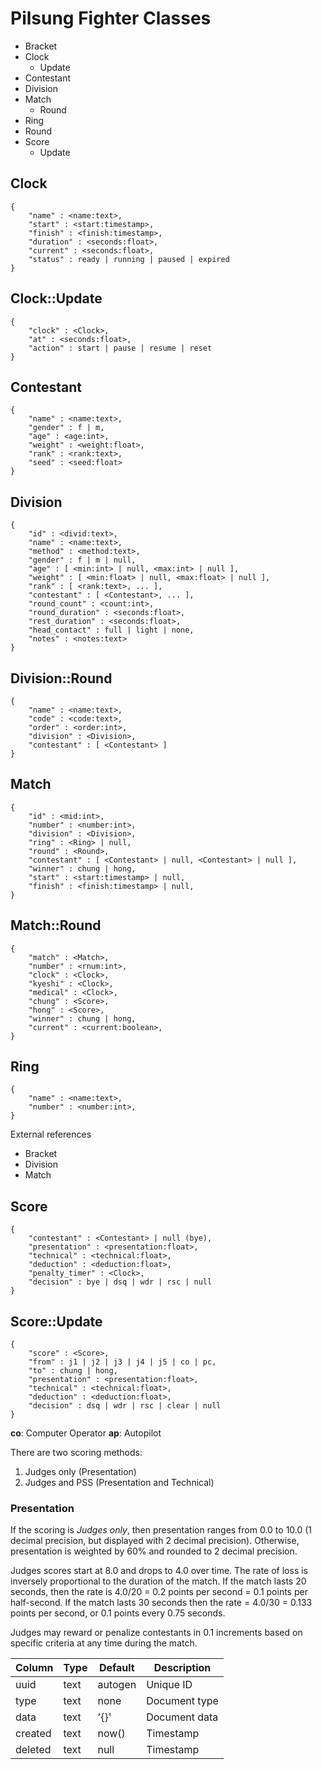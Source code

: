 # Pilsung Fighter Classes

- Bracket
- Clock
  - Update
- Contestant
- Division
- Match
  - Round
- Ring
- Round
- Score
  - Update

## Clock

    {
        "name" : <name:text>,
        "start" : <start:timestamp>,
        "finish" : <finish:timestamp>,
        "duration" : <seconds:float>,
        "current" : <seconds:float>,
        "status" : ready | running | paused | expired
    }

## Clock::Update

    {
        "clock" : <Clock>,
        "at" : <seconds:float>,
        "action" : start | pause | resume | reset
    }

## Contestant

    {
        "name" : <name:text>,
        "gender" : f | m,
        "age" : <age:int>,
        "weight" : <weight:float>,
        "rank" : <rank:text>,
        "seed" : <seed:float>
    }

## Division

    {
        "id" : <divid:text>,
        "name" : <name:text>,
        "method" : <method:text>,
        "gender" : f | m | null,
        "age" : [ <min:int> | null, <max:int> | null ],
        "weight" : [ <min:float> | null, <max:float> | null ],
        "rank" : [ <rank:text>, ... ],
        "contestant" : [ <Contestant>, ... ],
        "round_count" : <count:int>,
        "round_duration" : <seconds:float>,
        "rest_duration" : <seconds:float>,
        "head_contact" : full | light | none,
        "notes" : <notes:text>
    }

## Division::Round

    {
        "name" : <name:text>,
        "code" : <code:text>,
        "order" : <order:int>,
        "division" : <Division>,
        "contestant" : [ <Contestant> ]
    }

## Match

    {
        "id" : <mid:int>,
        "number" : <number:int>,
        "division" : <Division>,
        "ring" : <Ring> | null,
        "round" : <Round>,
        "contestant" : [ <Contestant> | null, <Contestant> | null ],
        "winner" : chung | hong,
        "start" : <start:timestamp> | null,
        "finish" : <finish:timestamp> | null,
    }

## Match::Round

    {
        "match" : <Match>,
        "number" : <rnum:int>,
        "clock" : <Clock>,
        "kyeshi" : <Clock>,
        "medical" : <Clock>,
        "chung" : <Score>,
        "hong" : <Score>,
        "winner" : chung | hong,
        "current" : <current:boolean>,
    }

## Ring

    {
        "name" : <name:text>,
        "number" : <number:int>,
    }

External references

- Bracket
- Division
- Match

## Score

    {
        "contestant" : <Contestant> | null (bye),
        "presentation" : <presentation:float>,
        "technical" : <technical:float>,
        "deduction" : <deduction:float>,
        "penalty_timer" : <Clock>,
        "decision" : bye | dsq | wdr | rsc | null
    }

## Score::Update

    {
        "score" : <Score>,
        "from" : j1 | j2 | j3 | j4 | j5 | co | pc,
        "to" : chung | hong,
        "presentation" : <presentation:float>,
        "technical" : <technical:float>,
        "deduction" : <deduction:float>,
        "decision" : dsq | wdr | rsc | clear | null
    }

**co**: Computer Operator
**ap**: Autopilot

There are two scoring methods:

1. Judges only (Presentation)
2. Judges and PSS (Presentation and Technical)

### Presentation

If the scoring is *Judges only*, then presentation ranges from 0.0 to 10.0 (1 decimal precision, but displayed with 2 decimal precision). Otherwise, presentation is weighted by 60% and rounded to 2 decimal precision.

Judges scores start at 8.0 and drops to 4.0 over time. The rate of loss is inversely proportional to the duration of the match. If the match lasts 20 seconds, then the rate is 4.0/20 = 0.2 points per second = 0.1 points per half-second. If the match lasts 30 seconds then the rate = 4.0/30 = 0.133 points per second, or 0.1 points every 0.75 seconds.

Judges may reward or penalize contestants in 0.1 increments based on specific criteria at any time during the match.




| Column  | Type | Default | Description   |
| ------- | ---- | ------- | ------------- |
| uuid    | text | autogen | Unique ID     |
| type    | text | none    | Document type |
| data    | text | '{}'    | Document data |
| created | text | now()   | Timestamp     |
| deleted | text | null    | Timestamp     |
